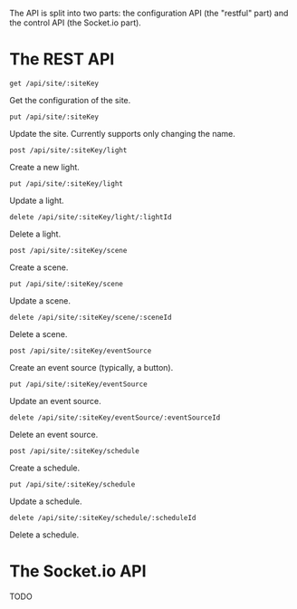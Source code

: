 The API is split into two parts: the configuration API (the "restful" part) and the control API (the Socket.io part).

# The REST API

`get /api/site/:siteKey`

Get the configuration of the site.

`put /api/site/:siteKey`

Update the site. Currently supports only changing the name.

`post /api/site/:siteKey/light`

Create a new light.

`put /api/site/:siteKey/light`

Update a light.

`delete /api/site/:siteKey/light/:lightId`

Delete a light.

`post /api/site/:siteKey/scene`

Create a scene.

`put /api/site/:siteKey/scene`

Update a scene.

`delete /api/site/:siteKey/scene/:sceneId`

Delete a scene.

`post /api/site/:siteKey/eventSource`

Create an event source (typically, a button).

`put /api/site/:siteKey/eventSource`

Update an event source.

`delete /api/site/:siteKey/eventSource/:eventSourceId`

Delete an event source.

`post /api/site/:siteKey/schedule`

Create a schedule.

`put /api/site/:siteKey/schedule`

Update a schedule.

`delete /api/site/:siteKey/schedule/:scheduleId`

Delete a schedule.

# The Socket.io API

TODO

